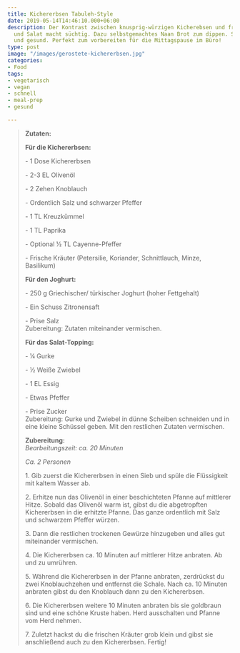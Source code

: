 ```yaml
---
title: Kichererbsen Tabuleh-Style
date: 2019-05-14T14:46:10.000+06:00
description: Der Kontrast zwischen knusprig-würzigen Kicherebsen und frischem Joghurt
  und Salat macht süchtig. Dazu selbstgemachtes Naan Brot zum dippen. Schnell, einfach
  und gesund. Perfekt zum vorbereiten für die Mittagspause im Büro!
type: post
image: "/images/gerostete-kichererbsen.jpg"
categories:
- Food
tags:
- vegetarisch
- vegan
- schnell
- meal-prep
- gesund

---
```

> **Zutaten:**
>
> **Für die Kichererbsen:**
>
> \- 1 Dose Kichererbsen
>
> \- 2-3 EL Olivenöl
>
> \- 2 Zehen Knoblauch
>
> \- Ordentlich Salz und schwarzer Pfeffer
>
> \- 1 TL Kreuzkümmel
>
> \- 1 TL Paprika
>
> \- Optional ½ TL Cayenne-Pfeffer
>
> \- Frische Kräuter (Petersilie, Koriander, Schnittlauch, Minze, Basilikum)
>
> **Für den Joghurt:**
>
> \- 250 g Griechischer/ türkischer Joghurt (hoher Fettgehalt)
>
> \- Ein Schuss Zitronensaft
>
> \- Prise Salz  
> Zubereitung: Zutaten miteinander vermischen.
>
> **Für das Salat-Topping:**
>
> \- ¼ Gurke
>
> \- ½ Weiße Zwiebel
>
> \- 1 EL Essig
>
> \- Etwas Pfeffer
>
> \- Prise Zucker  
> Zubereitung: Gurke und Zwiebel in dünne Scheiben schneiden und in eine kleine Schüssel geben. Mit den restlichen Zutaten vermischen.
>
> **Zubereitung:**  
> _Bearbeitungszeit: ca. 20 Minuten_
>
> _Ca. 2 Personen_
>
> 1\. Gib zuerst die Kichererbsen in einen Sieb und spüle die Flüssigkeit mit kaltem Wasser ab.
>
> 2\. Erhitze nun das Olivenöl in einer beschichteten Pfanne auf mittlerer Hitze. Sobald das Olivenöl warm ist, gibst du die abgetropften Kichererbsen in die erhitzte Pfanne. Das ganze ordentlich mit Salz und schwarzem Pfeffer würzen.
>
> 3\. Dann die restlichen trockenen Gewürze hinzugeben und alles gut miteinander vermischen.
>
> 4\. Die Kichererbsen ca. 10 Minuten auf mittlerer Hitze anbraten. Ab und zu umrühren.
>
> 5\. Während die Kichererbsen in der Pfanne anbraten, zerdrückst du zwei Knoblauchzehen und entfernst die Schale. Nach ca. 10 Minuten anbraten gibst du den Knoblauch dann zu den Kichererbsen.
>
> 6\. Die Kichererbsen weitere 10 Minuten anbraten bis sie goldbraun sind und eine schöne Kruste haben. Herd ausschalten und Pfanne vom Herd nehmen.
>
> 7\. Zuletzt hackst du die frischen Kräuter grob klein und gibst sie anschließend auch zu den Kichererbsen. Fertig!